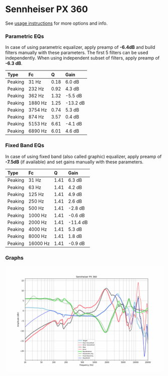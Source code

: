 # Sennheiser PX 360
See [usage instructions](https://github.com/jaakkopasanen/AutoEq#usage) for more options and info.

### Parametric EQs
In case of using parametric equalizer, apply preamp of **-6.4dB** and build filters manually
with these parameters. The first 5 filters can be used independently.
When using independent subset of filters, apply preamp of **-6.3 dB**.

| Type    | Fc      |    Q | Gain     |
|:--------|:--------|:-----|:---------|
| Peaking | 31 Hz   | 0.18 | 6.0 dB   |
| Peaking | 232 Hz  | 0.92 | 4.3 dB   |
| Peaking | 362 Hz  | 1.32 | -5.5 dB  |
| Peaking | 1880 Hz | 1.25 | -13.2 dB |
| Peaking | 3754 Hz | 0.74 | 5.3 dB   |
| Peaking | 874 Hz  | 3.57 | 0.4 dB   |
| Peaking | 5153 Hz | 6.61 | -4.1 dB  |
| Peaking | 6890 Hz | 6.01 | 4.6 dB   |

### Fixed Band EQs
In case of using fixed band (also called graphic) equalizer, apply preamp of **-7.5dB**
(if available) and set gains manually with these parameters.

| Type    | Fc       |    Q | Gain     |
|:--------|:---------|:-----|:---------|
| Peaking | 31 Hz    | 1.41 | 6.3 dB   |
| Peaking | 63 Hz    | 1.41 | 4.2 dB   |
| Peaking | 125 Hz   | 1.41 | 4.9 dB   |
| Peaking | 250 Hz   | 1.41 | 2.6 dB   |
| Peaking | 500 Hz   | 1.41 | -2.8 dB  |
| Peaking | 1000 Hz  | 1.41 | -0.6 dB  |
| Peaking | 2000 Hz  | 1.41 | -11.4 dB |
| Peaking | 4000 Hz  | 1.41 | 5.3 dB   |
| Peaking | 8000 Hz  | 1.41 | 1.8 dB   |
| Peaking | 16000 Hz | 1.41 | -0.9 dB  |

### Graphs
![](./Sennheiser%20PX%20360.png)